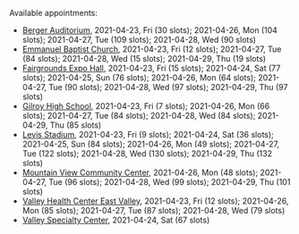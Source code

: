 Available appointments:

* [Berger Auditorium](https://schedulecare.sccgov.org/mychartprd/SignupAndSchedule/EmbeddedSchedule?id=132694&vt=1277&dept=101064003), 2021-04-23, Fri (30 slots); 2021-04-26, Mon (104 slots); 2021-04-27, Tue (109 slots); 2021-04-28, Wed (90 slots)
* [Emmanuel Baptist Church](https://schedulecare.sccgov.org/mychartprd/SignupAndSchedule/EmbeddedSchedule?id=132871&vt=1277&dept=101064006), 2021-04-23, Fri (12 slots); 2021-04-27, Tue (84 slots); 2021-04-28, Wed (15 slots); 2021-04-29, Thu (19 slots)
* [Fairgrounds Expo Hall](https://schedulecare.sccgov.org/mychartprd/SignupAndSchedule/EmbeddedSchedule?id=132726&vt=1277&dept=101064002), 2021-04-23, Fri (15 slots); 2021-04-24, Sat (77 slots); 2021-04-25, Sun (76 slots); 2021-04-26, Mon (64 slots); 2021-04-27, Tue (90 slots); 2021-04-28, Wed (97 slots); 2021-04-29, Thu (97 slots)
* [Gilroy High School](https://schedulecare.sccgov.org/mychartprd/SignupAndSchedule/EmbeddedSchedule?id=132980&vt=1277&dept=101064008), 2021-04-23, Fri (7 slots); 2021-04-26, Mon (66 slots); 2021-04-27, Tue (84 slots); 2021-04-28, Wed (84 slots); 2021-04-29, Thu (85 slots)
* [Levis Stadium](https://schedulecare.sccgov.org/mychartprd/SignupAndSchedule/EmbeddedSchedule?id=132723&vt=1277&dept=101064004), 2021-04-23, Fri (9 slots); 2021-04-24, Sat (36 slots); 2021-04-25, Sun (84 slots); 2021-04-26, Mon (49 slots); 2021-04-27, Tue (122 slots); 2021-04-28, Wed (130 slots); 2021-04-29, Thu (132 slots)
* [Mountain View Community Center](https://schedulecare.sccgov.org/mychartprd/SignupAndSchedule/EmbeddedSchedule?id=132472&vt=1277&dept=101064001), 2021-04-26, Mon (48 slots); 2021-04-27, Tue (96 slots); 2021-04-28, Wed (99 slots); 2021-04-29, Thu (101 slots)
* [Valley Health Center East Valley](https://schedulecare.sccgov.org/mychartprd/SignupAndSchedule/EmbeddedSchedule?id=132268&vt=1277&dept=101064007), 2021-04-23, Fri (12 slots); 2021-04-26, Mon (85 slots); 2021-04-27, Tue (87 slots); 2021-04-28, Wed (79 slots)
* [Valley Specialty Center](https://schedulecare.sccgov.org/mychartprd/SignupAndSchedule/EmbeddedSchedule?id=132277&vt=1277&dept=101001072), 2021-04-24, Sat (67 slots)
